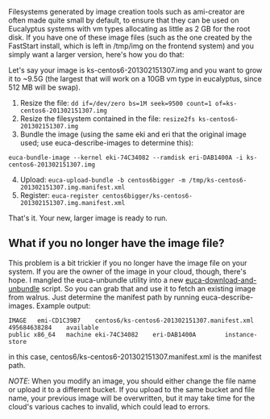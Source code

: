 Filesystems generated by image creation tools such as ami-creator are often made quite small by default, to ensure that they can be used on Eucalyptus systems with vm types allocating as little as 2 GB for the root disk.  If you have one of these image files (such as the one created by the FastStart install, which is left in /tmp/img on the frontend system) and you simply want a larger version, here's how you do that:

Let's say your image is ks-centos6-201302151307.img and you want to grow it to ~9.5G (the largest that will work on a 10GB vm type in eucalyptus, since 512 MB will be swap).  

1. Resize the file: `dd if=/dev/zero bs=1M seek=9500 count=1 of=ks-centos6-201302151307.img`
2. Resize the filesystem contained in the file: `resize2fs ks-centos6-201302151307.img`
3. Bundle the image (using the same eki and eri that the original image used; use euca-describe-images to determine this):
```
euca-bundle-image --kernel eki-74C34082 --ramdisk eri-DAB1400A -i ks-centos6-201302151307.img
```
4. Upload: `euca-upload-bundle -b centos6bigger -m /tmp/ks-centos6-201302151307.img.manifest.xml`
5. Register: `euca-register centos6bigger/ks-centos6-201302151307.img.manifest.xml`

That's it.  Your new, larger image is ready to run.

## What if you no longer have the image file?

This problem is a bit trickier if you no longer have the image file on your system.  If you are the owner of the image in your cloud, though, there's hope.  I mangled the euca-unbundle utility into a new [euca-download-and-unbundle](https://raw.github.com/eucalyptus/silvereye/master/scripts/euca-download-and-unbundle) script.  So you can grab that and use it to fetch an existing image from walrus.  Just determine the manifest path by running euca-describe-images.  Example output:

```
IMAGE	emi-CD1C39B7	centos6/ks-centos6-201302151307.manifest.xml	495684638284	available	
public x86_64	machine	eki-74C34082	eri-DAB1400A		instance-store
```

in this case, centos6/ks-centos6-201302151307.manifest.xml is the manifest path.

*NOTE*: When you modify an image, you should either change the file name or upload it to a different bucket.  If you upload to the same bucket and file name, your previous image will be overwritten, but it may take time for the cloud's various caches to invalid, which could lead to errors.
